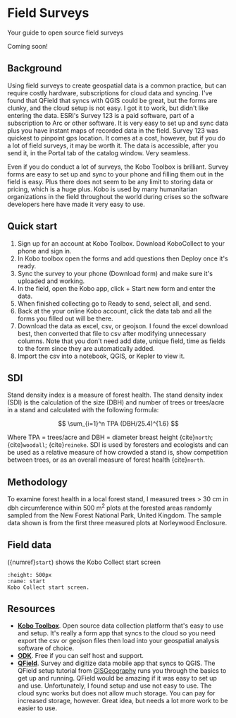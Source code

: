 # Field Surveys
Your guide to open source field surveys

Coming soon!

## Background
Using field surveys to create geospatial data is a common practice, but can require costly hardware, subscriptions for cloud data and syncing. I've found that QField that syncs with QGIS could be great, but the forms are clunky, and the cloud setup is not easy. I got it to work, but didn't like entering the data. ESRI's Survey 123 is a paid software, part of a subscription to Arc or other software. It is very easy to set up and sync data plus you have instant maps of recorded data in the field. Survey 123 was quickest to pinpoint gps location. It comes at a cost, however, but if you do a lot of field surveys, it may be worth it. The data is accessible, after you send it, in the Portal tab of the catalog window. Very seamless.

Even if you do conduct a lot of surveys, the Kobo Toolbox is brilliant. Survey forms are easy to set up and sync to your phone and filling them out in the field is easy. Plus there does not seem to be any limit to storing data or pricing, which is a huge plus. Kobo is used by many humanitarian organizations in the field throughout the world during crises so the software developers here have made it very easy to use. 

## Quick start
1. Sign up for an account at Kobo Toolbox. Download KoboCollect to your phone and sign in.
2. In Kobo toolbox open the forms and add questions then Deploy once it's ready.
3. Sync the survey to your phone (Download form) and make sure it's uploaded and working.
4. In the field, open the Kobo app, click + Start new form and enter the data.
5. When finished collecting go to Ready to send, select all, and send.
6. Back at the your online Kobo account, click the data tab and all the forms you filled out will be there.
7. Download the data as excel, csv, or geojson. I found the excel download best, then converted that file to csv after modifying unnecessary columns. Note that you don't need add date, unique field, time as fields to the form since they are automatically added.
8. Import the csv into a notebook, QGIS, or Kepler to view it.

## SDI
Stand density index is a measure of forest health. The stand density index (SDI) is the calculation of the size (DBH) and number of trees or trees/acre in a stand and calculated with the following formula:

$$ 
\sum_{i=1}^n TPA (DBH/25.4)^{1.6} 
$$

Where TPA = trees/acre and DBH = diameter breast height {cite}`north`; {cite}`woodall`; {cite}`reineke`. SDI is used by foresters and ecologists and can be used as a relative measure of how crowded a stand is, show competition between trees, or as an overall measure of forest health {cite}`north`.

## Methodology
To examine forest health in a local forest stand, I measured trees > 30 cm in dbh circumference within 500 m<sup>2</sup> plots at the forested areas randomly sampled from the New Forest National Park, United Kingdom. The sample data shown is from the first three measured plots at Norleywood Enclosure.

## Field data
({numref}`start`) shows the Kobo Collect start screen

```{figure} /figures/survey/start.jpg
:height: 500px
:name: start
Kobo Collect start screen.
```

## Resources
- **[Kobo Toolbox](https://www.kobotoolbox.org)**. Open source data collection platform that's easy to use and setup. It's really a form app that syncs to the cloud so you need export the csv or geojson files then load into your geospatial analysis software of choice.
- **[ODK](https://getodk.org)**. Free if you can self host and support.
- **[QField](https://qfield.org)**. Survey and digitize data mobile app that syncs to QGIS. The QField setup tutorial from [GISGeography](https://gisgeography.com/qfield/) runs you through the basics to get up and running. QField would be amazing if it was easy to set up and use. Unfortunately, I found setup and use not easy to use. The cloud sync works but does not allow much storage. You can pay for increased storage, however. Great idea, but needs a lot more work to be easier to use.
